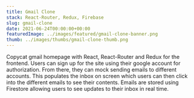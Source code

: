 ```yaml
---
title: Gmail Clone
stack: React-Router, Redux, Firebase
slug: gmail-clone
date: 2021-06-24T00:00:00+00:00
featuredImage: ../images/featured/gmail-clone-banner.png
thumb: ../images/thumbs/gmail-clone-thumb.png
---
```


Copycat gmail homepage with React, React-Router and Redux for the frontend. Users can sign up for the site using their google account for authorization. From there, they can mock sending emails to different accounts. This populates the inbox on screen which users can then click into the different emails to see their contents. Emails are stored using Firestore allowing users to see updates to their inbox in real time.
